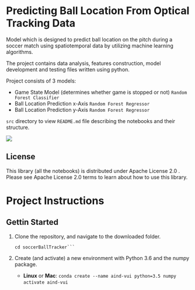 # Predicting Ball Location From Optical Tracking Data

Model which is designed to predict ball location on the pitch during a soccer match using spatiotemporal data by utilizing machine learning algorithms.

The project contains data analysis, features construction, model development and testing files written using python.

Project consists of 3 models:
* Game State Model (determines whether game is stopped or not) `Random Forest Classifier`
* Ball Location Prediction x-Axis `Random Forest Regressor`
* Ball Location Prediction y-Axis `Random Forest Regressor`

`src` directory to view `README.md` file describing the notebooks and their structure.

![](https://github.com/anaramirli/soccerBallTracker/blob/master/src/assets/ballTracker.gif)

## License
This library (all the notebooks) is distributed under Apache License 2.0 . Please see Apache License 2.0 terms to learn about how to use this library.


# Project Instructions

## Gettin Started

1. Clone the repository, and navigate to the downloaded folder.

    ```git clone https://github.com/anaramirli/soccerBallTracker.git<br>
    cd soccerBallTracker```
    
2. Create (and activate) a new environment with Python 3.6 and the numpy package.

    * **Linux** or **Mac**:
    `conda create --name aind-vui python=3.5 numpy`
    `activate aind-vui`
    

